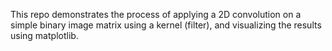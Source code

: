 This repo demonstrates the process of applying a 2D convolution on a simple binary image matrix using a kernel (filter), and visualizing the results using matplotlib.
